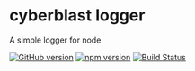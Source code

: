 # cyberblast logger

A simple logger for node

[![GitHub version](https://badge.fury.io/gh/cyberblast%2Flogger.svg)](https://badge.fury.io/gh/cyberblast%2Flogger)
[![npm version](https://badge.fury.io/js/%40cyberblast%2Flogger.svg)](https://badge.fury.io/js/%40cyberblast%2Flogger)
[![Build Status](https://travis-ci.com/cyberblast/logger.svg?branch=dev)](https://travis-ci.com/cyberblast/logger)
